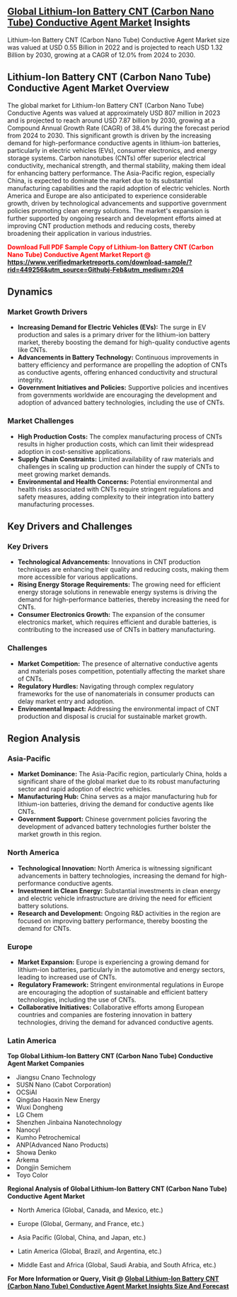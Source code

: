 <h2><a href="https://www.verifiedmarketreports.com/download-sample/?rid=449256&amp;utm_source=Githubj&amp;utm_medium=204" target="_blank">Global Lithium-Ion Battery CNT (Carbon Nano Tube) Conductive Agent Market</a> Insights</h2><p>Lithium-Ion Battery CNT (Carbon Nano Tube) Conductive Agent Market size was valued at USD 0.55 Billion in 2022 and is projected to reach USD 1.32 Billion by 2030, growing at a CAGR of 12.0% from 2024 to 2030.</p><p> <h2>Lithium-Ion Battery CNT (Carbon Nano Tube) Conductive Agent Market Overview</h2> <p>The global market for Lithium-Ion Battery CNT (Carbon Nano Tube) Conductive Agents was valued at approximately USD 807 million in 2023 and is projected to reach around USD 7.87 billion by 2030, growing at a Compound Annual Growth Rate (CAGR) of 38.4% during the forecast period from 2024 to 2030. This significant growth is driven by the increasing demand for high-performance conductive agents in lithium-ion batteries, particularly in electric vehicles (EVs), consumer electronics, and energy storage systems. Carbon nanotubes (CNTs) offer superior electrical conductivity, mechanical strength, and thermal stability, making them ideal for enhancing battery performance. The Asia-Pacific region, especially China, is expected to dominate the market due to its substantial manufacturing capabilities and the rapid adoption of electric vehicles. North America and Europe are also anticipated to experience considerable growth, driven by technological advancements and supportive government policies promoting clean energy solutions. The market's expansion is further supported by ongoing research and development efforts aimed at improving CNT production methods and reducing costs, thereby broadening their application in various industries. </p> <p><strong><p><span class=""><span style="color: #ff0000;"><strong>Download Full PDF Sample Copy of Lithium-Ion Battery CNT (Carbon Nano Tube) Conductive Agent Market Report</strong> @ </span><a href="https://www.verifiedmarketreports.com/download-sample/?rid=449256&amp;utm_source=Githubj-Feb&amp;utm_medium=204" target="_blank">https://www.verifiedmarketreports.com/download-sample/?rid=449256&amp;utm_source=Githubj-Feb&amp;utm_medium=204</a></span></p></strong></p> <h2>Dynamics</h2> <h3>Market Growth Drivers</h3> <ul> <li><strong>Increasing Demand for Electric Vehicles (EVs):</strong> The surge in EV production and sales is a primary driver for the lithium-ion battery market, thereby boosting the demand for high-quality conductive agents like CNTs. </li> <li><strong>Advancements in Battery Technology:</strong> Continuous improvements in battery efficiency and performance are propelling the adoption of CNTs as conductive agents, offering enhanced conductivity and structural integrity. </li> <li><strong>Government Initiatives and Policies:</strong> Supportive policies and incentives from governments worldwide are encouraging the development and adoption of advanced battery technologies, including the use of CNTs. </li> </ul> <h3>Market Challenges</h3> <ul> <li><strong>High Production Costs:</strong> The complex manufacturing process of CNTs results in higher production costs, which can limit their widespread adoption in cost-sensitive applications. </li> <li><strong>Supply Chain Constraints:</strong> Limited availability of raw materials and challenges in scaling up production can hinder the supply of CNTs to meet growing market demands. </li> <li><strong>Environmental and Health Concerns:</strong> Potential environmental and health risks associated with CNTs require stringent regulations and safety measures, adding complexity to their integration into battery manufacturing processes. </li> </ul> <h2>Key Drivers and Challenges</h2> <h3>Key Drivers</h3> <ul> <li><strong>Technological Advancements:</strong> Innovations in CNT production techniques are enhancing their quality and reducing costs, making them more accessible for various applications. </li> <li><strong>Rising Energy Storage Requirements:</strong> The growing need for efficient energy storage solutions in renewable energy systems is driving the demand for high-performance batteries, thereby increasing the need for CNTs. </li> <li><strong>Consumer Electronics Growth:</strong> The expansion of the consumer electronics market, which requires efficient and durable batteries, is contributing to the increased use of CNTs in battery manufacturing. </li> </ul> <h3>Challenges</h3> <ul> <li><strong>Market Competition:</strong> The presence of alternative conductive agents and materials poses competition, potentially affecting the market share of CNTs. </li> <li><strong>Regulatory Hurdles:</strong> Navigating through complex regulatory frameworks for the use of nanomaterials in consumer products can delay market entry and adoption. </li> <li><strong>Environmental Impact:</strong> Addressing the environmental impact of CNT production and disposal is crucial for sustainable market growth. </li> </ul> <h2>Region Analysis</h2> <h3>Asia-Pacific</h3> <ul> <li><strong>Market Dominance:</strong> The Asia-Pacific region, particularly China, holds a significant share of the global market due to its robust manufacturing sector and rapid adoption of electric vehicles. </li> <li><strong>Manufacturing Hub:</strong> China serves as a major manufacturing hub for lithium-ion batteries, driving the demand for conductive agents like CNTs. </li> <li><strong>Government Support:</strong> Chinese government policies favoring the development of advanced battery technologies further bolster the market growth in this region. </li> </ul> <h3>North America</h3> <ul> <li><strong>Technological Innovation:</strong> North America is witnessing significant advancements in battery technologies, increasing the demand for high-performance conductive agents. </li> <li><strong>Investment in Clean Energy:</strong> Substantial investments in clean energy and electric vehicle infrastructure are driving the need for efficient battery solutions. </li> <li><strong>Research and Development:</strong> Ongoing R&D activities in the region are focused on improving battery performance, thereby boosting the demand for CNTs. </li> </ul> <h3>Europe</h3> <ul> <li><strong>Market Expansion:</strong> Europe is experiencing a growing demand for lithium-ion batteries, particularly in the automotive and energy sectors, leading to increased use of CNTs. </li> <li><strong>Regulatory Framework:</strong> Stringent environmental regulations in Europe are encouraging the adoption of sustainable and efficient battery technologies, including the use of CNTs. </li> <li><strong>Collaborative Initiatives:</strong> Collaborative efforts among European countries and companies are fostering innovation in battery technologies, driving the demand for advanced conductive agents. </li> </ul> <h3>Latin America</h3> </p><p><strong>Top Global Lithium-Ion Battery CNT (Carbon Nano Tube) Conductive Agent Market Companies</strong></p><div data-test-id=""><p><li>Jiangsu Cnano Technology</li><li> SUSN Nano (Cabot Corporation)</li><li> OCSiAI</li><li> Qingdao Haoxin New Energy</li><li> Wuxi Dongheng</li><li> LG Chem</li><li> Shenzhen Jinbaina Nanotechnology</li><li> Nanocyl</li><li> Kumho Petrochemical</li><li> ANP(Advanced Nano Products)</li><li> Showa Denko</li><li> Arkema</li><li> Dongjin Semichem</li><li> Toyo Color</li></p><div><strong>Regional Analysis of&nbsp;Global Lithium-Ion Battery CNT (Carbon Nano Tube) Conductive Agent Market</strong></div><ul><li dir="ltr"><p dir="ltr">North America&nbsp;(Global, Canada, and Mexico, etc.)</p></li><li dir="ltr"><p dir="ltr">Europe (Global, Germany, and France, etc.)</p></li><li dir="ltr"><p dir="ltr">Asia Pacific&nbsp;(Global, China, and Japan, etc.)</p></li><li dir="ltr"><p dir="ltr">Latin America&nbsp;(Global, Brazil, and Argentina, etc.)</p></li><li dir="ltr">Middle East and Africa&nbsp;(Global, Saudi Arabia, and South Africa, etc.)</li></ul><p><strong>For More Information or Query, Visit @&nbsp;</strong><strong><a href="https://www.verifiedmarketreports.com/product/lithium-ion-battery-cnt-carbon-nano-tube-conductive-agent-market/?utm_source=Githubj&amp;utm_medium=204" target="_blank">Global Lithium-Ion Battery CNT (Carbon Nano Tube) Conductive Agent Market Insights Size And Forecast</a></strong></p></div>
